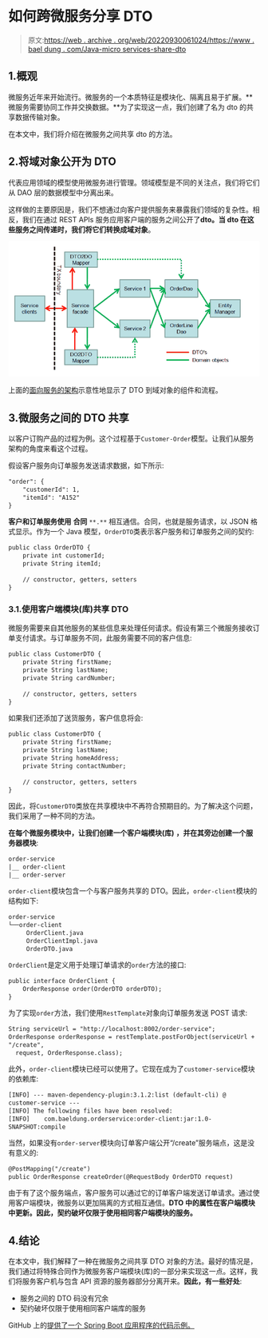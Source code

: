 # 如何跨微服务分享 DTO

> 原文:[https://web . archive . org/web/20220930061024/https://www . bael dung . com/Java-micro services-share-dto](https://web.archive.org/web/20220930061024/https://www.baeldung.com/java-microservices-share-dto)

## 1.概观

微服务近年来开始流行。微服务的一个本质特征是模块化、隔离且易于扩展。**微服务需要协同工作并交换数据。**为了实现这一点，我们创建了名为 dto 的共享数据传输对象。

在本文中，我们将介绍在微服务之间共享 dto 的方法。

## 2.将域对象公开为 DTO

代表应用领域的模型使用微服务进行管理。领域模型是不同的关注点，我们将它们从 DAO 层的数据模型中分离出来。

这样做的主要原因是，我们不想通过向客户提供服务来暴露我们领域的复杂性。相反，我们在通过 REST APIs 服务应用客户端的服务之间公开了**dto。当 dto 在这些服务之间传递时，我们将它们转换成域对象**。

[![](img/858e542cd44a1e616af5416784e5e9fb.png)](/web/20220526054207/https://www.baeldung.com/wp-content/uploads/2020/06/application_architecture_with_dtos_and_service_facade_original-1.png)

上面的[面向服务的架构](https://web.archive.org/web/20220526054207/https://xebia.com/blog/jpa-implementation-patterns-service-facades-and-data-transfers-objects/)示意性地显示了 DTO 到域对象的组件和流程。

## 3.微服务之间的 DTO 共享

以客户订购产品的过程为例。这个过程基于`Customer-Order`模型。让我们从服务架构的角度来看这个过程。

假设客户服务向订单服务发送请求数据，如下所示:

```
"order": {
    "customerId": 1,
    "itemId": "A152"
}
```

**客户和订单服务使用** **合同** `**.**` 相互通信。合同，也就是服务请求，以 JSON 格式显示。作为一个 Java 模型，`OrderDTO`类表示客户服务和订单服务之间的契约:

```
public class OrderDTO {
    private int customerId;
    private String itemId;

    // constructor, getters, setters
}
```

### 3.1.使用客户端模块(库)共享 DTO

微服务需要来自其他服务的某些信息来处理任何请求。假设有第三个微服务接收订单支付请求。与订单服务不同，此服务需要不同的客户信息:

```
public class CustomerDTO {
    private String firstName;
    private String lastName;
    private String cardNumber;

    // constructor, getters, setters
}
```

如果我们还添加了送货服务，客户信息将会:

```
public class CustomerDTO {
    private String firstName;
    private String lastName;
    private String homeAddress;
    private String contactNumber;

    // constructor, getters, setters
}
```

因此，将`CustomerDTO`类放在共享模块中不再符合预期目的。为了解决这个问题，我们采用了一种不同的方法。

**在每个微服务模块中，让我们创建一个客户端模块(库)** **，并在其旁边创建一个服务器模块**:

```
order-service
|__ order-client
|__ order-server
```

`order-client`模块包含一个与客户服务共享的 DTO。因此，`order-client`模块的结构如下:

```
order-service
└──order-client
     OrderClient.java
     OrderClientImpl.java
     OrderDTO.java 
```

`OrderClient`是定义用于处理订单请求的`order`方法的接口:

```
public interface OrderClient {
    OrderResponse order(OrderDTO orderDTO);
}
```

为了实现`order`方法，我们使用`RestTemplate`对象向订单服务发送 POST 请求:

```
String serviceUrl = "http://localhost:8002/order-service";
OrderResponse orderResponse = restTemplate.postForObject(serviceUrl + "/create", 
  request, OrderResponse.class);
```

此外，`order-client`模块已经可以使用了。它现在成为了`customer-service`模块的依赖库:

```
[INFO] --- maven-dependency-plugin:3.1.2:list (default-cli) @ customer-service ---
[INFO] The following files have been resolved:
[INFO]    com.baeldung.orderservice:order-client:jar:1.0-SNAPSHOT:compile
```

当然，如果没有`order-server`模块向订单客户端公开“/create”服务端点，这是没有意义的:

```
@PostMapping("/create")
public OrderResponse createOrder(@RequestBody OrderDTO request)
```

由于有了这个服务端点，客户服务可以通过它的订单客户端发送订单请求。通过使用客户端模块，微服务以更加隔离的方式相互通信。**DTO 中的属性在客户端模块中更新。因此，契约破坏仅限于使用相同客户端模块的服务。**

## 4.结论

在本文中，我们解释了一种在微服务之间共享 DTO 对象的方法。最好的情况是，我们通过将特殊合同作为微服务客户端模块(库)的一部分来实现这一点。这样，我们将服务客户机与包含 API 资源的服务器部分分离开来。**因此，有一些好处**:

*   服务之间的 DTO 码没有冗余
*   契约破坏仅限于使用相同客户端库的服务

GitHub 上的[提供了一个 Spring Boot 应用程序的代码示例。](https://web.archive.org/web/20220526054207/https://github.com/eugenp/tutorials/tree/master/spring-cloud/spring-cloud-bootstrap)